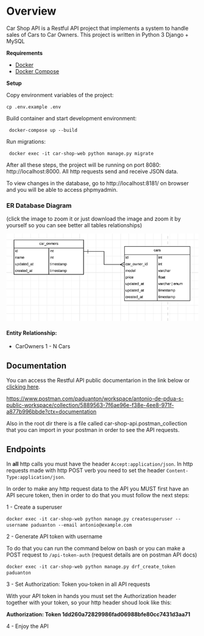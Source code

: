 # Overview

Car Shop API is a Restful API project that implements a system to handle sales of Cars to Car Owners. This project is written in Python 3 Django + MySQL


**Requirements**

* [Docker](https://www.docker.com/get-started)
* [Docker Compose](https://docs.docker.com/compose/install)
  
**Setup**

Copy environment variables of the project:
```
cp .env.example .env
```

Build container and start development environment:
```
 docker-compose up --build
```

Run migrations:
```
 docker exec -it car-shop-web python manage.py migrate
```

After all these steps, the project will be running on port 8080: http://localhost:8000. All http requests send and receive JSON data.

To view changes in the database, go to http://localhost:8181/ on browser and you will be able to access phpmyadmin.

### ER Database Diagram
(click the image to zoom it or just download the image and zoom it by yourself so you can see better all tables relationships)

![](https://raw.githubusercontent.com/paduanton/car-shop-api/main/docs/ER-diagram.png)


#### Entity Relationship:
- CarOwners 1 - N Cars

## Documentation

You can access the Restful API public documentarion in the link below or [clicking here](https://www.postman.com/paduanton/workspace/antonio-de-pdua-s-public-workspace/collection/5889563-7f6ae96e-f38e-4ee8-971f-a877b996bbde?ctx=documentation). 

https://www.postman.com/paduanton/workspace/antonio-de-pdua-s-public-workspace/collection/5889563-7f6ae96e-f38e-4ee8-971f-a877b996bbde?ctx=documentation

Also in the root dir there is a file called car-shop-api.postman_collection that you can import in your postman in order to see the API requests.

## Endpoints

In **all** http calls you must have the header `Accept:application/json`. In http requests made with http POST verb you need to set the header `Content-Type:application/json`.

In order to make any http request data to the API you MUST first have an API secure token, then in order to do that you must follow the next steps:

1 - Create a superuser
 ```
docker exec -it car-shop-web python manage.py createsuperuser --username paduanton --email antonio@example.com
```

2 - Generate API token with username

To do that you can run the command below on bash or you can make a POST request to `/api-token-auth` (request details are on postman API docs)
 ```
docker exec -it car-shop-web python manage.py drf_create_token paduanton 
```

3 - Set Authorization: Token you-token in all  API requests

With your API token in hands you must set the Authorization header together with your token, so your http header shoud look like this:

**Authorization: Token 1dd260a72829986fad06988bfe80cc7431d3aa71**

4 - Enjoy the API



